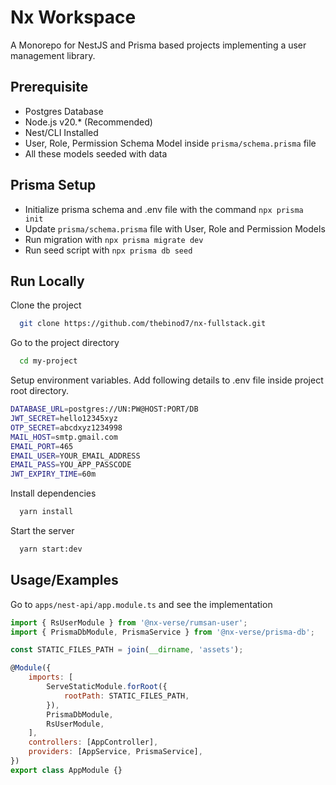 # Nx Workspace

A Monorepo for NestJS and Prisma based projects implementing a user management library.

## Prerequisite

- Postgres Database
- Node.js v20.\* (Recommended)
- Nest/CLI Installed
- User, Role, Permission Schema Model inside `prisma/schema.prisma` file
- All these models seeded with data

## Prisma Setup

- Initialize prisma schema and .env file with the command `npx prisma init`
- Update `prisma/schema.prisma` file with User, Role and Permission Models
- Run migration with `npx prisma migrate dev`
- Run seed script with `npx prisma db seed`

## Run Locally

Clone the project

```bash
  git clone https://github.com/thebinod7/nx-fullstack.git
```

Go to the project directory

```bash
  cd my-project
```

Setup environment variables. Add following details to .env file inside project root directory.

```bash
DATABASE_URL=postgres://UN:PW@HOST:PORT/DB
JWT_SECRET=hello12345xyz
OTP_SECRET=abcdxyz1234998
MAIL_HOST=smtp.gmail.com
EMAIL_PORT=465
EMAIL_USER=YOUR_EMAIL_ADDRESS
EMAIL_PASS=YOU_APP_PASSCODE
JWT_EXPIRY_TIME=60m
```

Install dependencies

```bash
  yarn install
```

Start the server

```bash
  yarn start:dev
```

## Usage/Examples

Go to `apps/nest-api/app.module.ts` and see the implementation

```javascript
import { RsUserModule } from '@nx-verse/rumsan-user';
import { PrismaDbModule, PrismaService } from '@nx-verse/prisma-db';

const STATIC_FILES_PATH = join(__dirname, 'assets');

@Module({
	imports: [
		ServeStaticModule.forRoot({
			rootPath: STATIC_FILES_PATH,
		}),
		PrismaDbModule,
		RsUserModule,
	],
	controllers: [AppController],
	providers: [AppService, PrismaService],
})
export class AppModule {}
```
